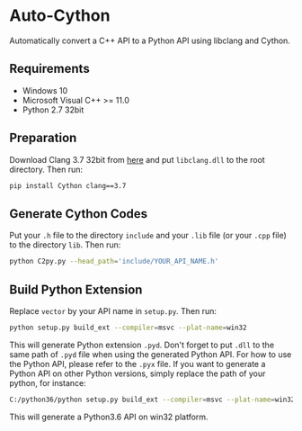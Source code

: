 # Auto-Cython
Automatically convert a C++ API to a Python API using libclang and Cython.

## Requirements
- Windows 10
- Microsoft Visual C++ >= 11.0
- Python 2.7 32bit

## Preparation
Download Clang 3.7 32bit from [here](http://releases.llvm.org/download.html) and put `libclang.dll` to the root directory. Then run: 
```bash
pip install Cython clang==3.7
```

## Generate Cython Codes
Put your `.h` file to the directory `include` and your `.lib` file (or your `.cpp` file) to the directory `lib`. Then run:
```bash
python C2py.py --head_path='include/YOUR_API_NAME.h'
```

## Build Python Extension
Replace `vector` by your API name in `setup.py`. Then run:
```bash
python setup.py build_ext --compiler=msvc --plat-name=win32
```
This will generate Python extension `.pyd`. Don't forget to put `.dll` to the same path of `.pyd` file when using the generated Python API.
For how to use the Python API, please refer to the `.pyx` file.
If you want to generate a Python API on other Python versions, simply replace the path of your python, for instance:
```bash
C:/python36/python setup.py build_ext --compiler=msvc --plat-name=win32
```
This will generate a Python3.6 API on win32 platform.

